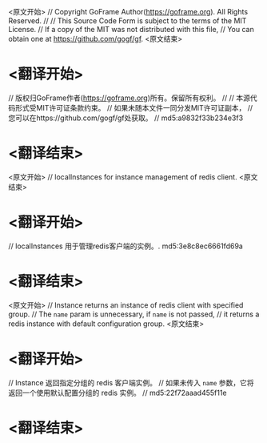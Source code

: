 
<原文开始>
// Copyright GoFrame Author(https://goframe.org). All Rights Reserved.
//
// This Source Code Form is subject to the terms of the MIT License.
// If a copy of the MIT was not distributed with this file,
// You can obtain one at https://github.com/gogf/gf.
<原文结束>

# <翻译开始>
// 版权归GoFrame作者(https://goframe.org)所有。保留所有权利。
//
// 本源代码形式受MIT许可证条款约束。
// 如果未随本文件一同分发MIT许可证副本，
// 您可以在https://github.com/gogf/gf处获取。
// md5:a9832f33b234e3f3
# <翻译结束>


<原文开始>
// localInstances for instance management of redis client.
<原文结束>

# <翻译开始>
// localInstances 用于管理redis客户端的实例。. md5:3e8c8ec6661fd69a
# <翻译结束>


<原文开始>
// Instance returns an instance of redis client with specified group.
// The `name` param is unnecessary, if `name` is not passed,
// it returns a redis instance with default configuration group.
<原文结束>

# <翻译开始>
// Instance 返回指定分组的 redis 客户端实例。
// 如果未传入 `name` 参数，它将返回一个使用默认配置分组的 redis 实例。
// md5:22f72aaad455f11e
# <翻译结束>

